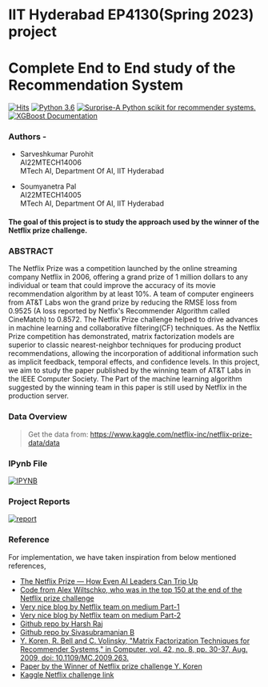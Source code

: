 # IIT Hyderabad EP4130(Spring 2023) project
# Complete End to End study of the Recommendation System

[![Hits](https://hits.seeyoufarm.com/api/count/incr/badge.svg?url=https%3A%2F%2Fgithub.com%2Fsaaarvesh%2FDSA_EP4130-PH6130-Course-Project&count_bg=%2379C83D&title_bg=%23555555&icon=&icon_color=%23E7E7E7&title=hits&edge_flat=false)](https://hits.seeyoufarm.com)
[![Python 3.6](https://img.shields.io/badge/python-3.11-blue.svg)](https://www.python.org/downloads/)
[![Surprise-A Python scikit for recommender systems.](https://img.shields.io/badge/Surprise-green.svg)](https://surpriselib.com/)
[![XGBoost Documentation](https://img.shields.io/badge/XGBoost-yellow.svg)](https://xgboost.readthedocs.io/en/stable/)
### Authors - 
*   Sarveshkumar Purohit \
    AI22MTECH14006 \
    MTech AI, Department Of AI, IIT Hyderabad

*   Soumyanetra Pal \
    AI22MTECH14005 \
    MTech AI, Department Of AI, IIT Hyderabad
    
#### The goal of this project is to study the approach used by the winner of the Netflix prize challenge.

### ABSTRACT  
The Netflix Prize was a competition launched by the online streaming company Netflix in 2006, offering a grand prize of 1 million dollars to any individual or team that could improve the accuracy of its movie recommendation algorithm by at least 10%. A team of computer engineers from AT&T Labs won the grand prize by reducing the RMSE loss from 0.9525 (A loss reported by Netfix's Recommender Algorithm called CineMatch) to 0.8572. The Netflix Prize challenge helped to drive advances in machine learning and collaborative filtering(CF) techniques. As the Netflix Prize competition has demonstrated, matrix factorization models are superior to classic nearest-neighbor techniques for producing product recommendations, allowing the incorporation of additional information such as implicit feedback, temporal effects, and confidence levels. In this project, we aim to study the paper published by the winning team of AT&T Labs in the IEEE Computer Society. The Part of the machine learning algorithm suggested by the winning team in this paper is still used by Netflix in the production server.


### Data Overview 
> Get the data from: https://www.kaggle.com/netflix-inc/netflix-prize-data/data

### IPynb File
[![IPYNB](https://img.shields.io/badge/Colab-F9AB00?style=for-the-badge&logo=googlecolab&color=525252)](https://github.com/saaarvesh/DSA_EP4130-PH6130-Course-Project/blob/main/DSA.ipynb) 

### Project Reports
[![report](https://img.shields.io/static/v1.svg?label=Project&message=Report&logo=microsoft-word&style=social)](https://github.com/saaarvesh/DSA_EP4130-PH6130-Course-Project/blob/main/EP4130_PH6130_Report.pdf)

### Reference
For implementation, we have taken inspiration from below mentioned references, 

<ul>
<li> <a href="https://towardsdatascience.com/the-netflix-prize-how-even-ai-leaders-can-trip-up-5c1f38e95c9f">The Netflix Prize — How Even AI Leaders Can Trip Up</a></li>
<li> <a href="https://github.com/alexbw/Netflix-Prize">Code from Alex Wiltschko, who was in the top 150 at the end of the Netflix prize challenge</a></li>
<li> <a href="https://netflixtechblog.com/netflix-recommendations-beyond-the-5-stars-part-1-55838468f429">Very nice blog by Netflix team on medium Part-1</a></li>
<li> <a href="https://netflixtechblog.com/netflix-recommendations-beyond-the-5-stars-part-2-d9b96aa399f5">Very nice blog by Netflix team on medium Part-2</a></li>
<li> <a href="https://github.com/harshraj11584/Paper-Implementation-Matrix-Factorization-Recommender-Systems-Netflix">Github repo by Harsh Raj</a></li>
<li><a href="https://github.com/storieswithsiva/Movie-Recommendation-Netflix">Github repo by Sivasubramanian B</a></li>
<li><a href="https://ieeexplore.ieee.org/document/5197422">Y. Koren, R. Bell and C. Volinsky, "Matrix Factorization Techniques for Recommender Systems," in Computer, vol. 42, no. 8, pp. 30-37, Aug. 2009, doi: 10.1109/MC.2009.263.</a></li>
<li><a href="https://datajobs.com/data-science-repo/Recommender-Systems-%5BNetflix%5D.pdf">Paper by the Winner of Netflix prize challenge Y. Koren</a></li>
<li><a href="https://www.kaggle.com/datasets/netflix-inc/netflix-prize-data/code">Kaggle Netflix challenge link</a></li>
</ul>





 






